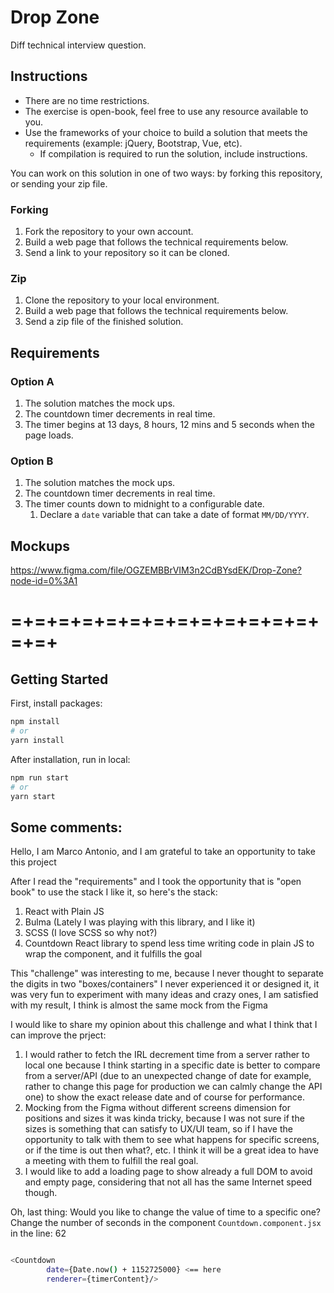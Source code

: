 # Drop Zone
Diff technical interview question.

## Instructions
* There are no time restrictions.
* The exercise is open-book, feel free to use any resource available to you.
* Use the frameworks of your choice to build a solution that meets the requirements (example: jQuery, Bootstrap, Vue, etc).
   * If compilation is required to run the solution, include instructions.

You can work on this solution in one of two ways: by forking this repository, or sending your zip file.

### Forking
1. Fork the repository to your own account.
2. Build a web page that follows the technical requirements below.
3. Send a link to your repository so it can be cloned.

### Zip
1. Clone the repository to your local environment.
2. Build a web page that follows the technical requirements below.
3. Send a zip file of the finished solution.

## Requirements
### Option A
1. The solution matches the mock ups.
1. The countdown timer decrements in real time.
1. The timer begins at 13 days, 8 hours, 12 mins and 5 seconds when the page loads.

### Option B
1. The solution matches the mock ups.
1. The countdown timer decrements in real time.
1. The timer counts down to midnight to a configurable date.
   1. Declare a `date` variable that can take a date of format `MM/DD/YYYY`.

## Mockups
https://www.figma.com/file/OGZEMBBrVIM3n2CdBYsdEK/Drop-Zone?node-id=0%3A1


# =+=+=+=+=+=+=+=+=+=+=+=+=+=+=+

## Getting Started

First, install packages:

```bash
npm install
# or
yarn install
```

After installation, run in local:

```bash
npm run start
# or
yarn start
```

## Some comments:

Hello, I am Marco Antonio, and I am grateful to take an opportunity to take this project

After I read the "requirements" and I took the opportunity  that is "open book" to use the stack I like it, so here's the stack:

1) React with Plain JS
2) Bulma (Lately I was playing with this library, and I like it)
3) SCSS (I love SCSS so why not?)
4) Countdown React library to spend less time writing code in plain JS to wrap the component, and it fulfills the goal

This "challenge" was interesting to me, because I never thought to separate the digits in two "boxes/containers" I never
experienced it or designed it, it was very fun to experiment with many ideas and crazy ones, I am satisfied with my 
result, I think is almost the same mock from the Figma

I would like to share my opinion about this challenge and what I think that I can improve the prject:

1) I would rather to fetch the IRL decrement time from a server rather to local one because I think starting in a specific date is better to compare from a server/API (due to an unexpected change of date for example, rather to change this page for production we can calmly change the API one) to show the exact release date and of course for performance.
2) Mocking from the Figma without different screens dimension for positions and sizes it was kinda tricky, because I was not sure if the sizes is something that can satisfy to UX/UI team, so if I have the opportunity to talk with them to see what happens for specific screens, or if the time is out then what?, etc. I think it will be a great idea to have a meeting with them to fulfill the real goal.
3) I would like to add a loading page to show already a full DOM to avoid and empty page, considering that not all has the same Internet speed though.

Oh, last thing:
Would you like to change the value of time to a specific one?
Change the number of seconds in the component `Countdown.component.jsx` in the line: 62 
```bash

<Countdown
        date={Date.now() + 1152725000} <== here
        renderer={timerContent}/>

```